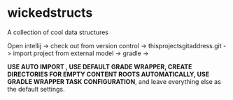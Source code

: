 # wickedstructs
A collection of cool data structures

Open intellij -> check out from version control -> thisprojectsgitaddress.git -> import project from external model -> gradle -> 

**USE AUTO IMPORT , USE DEFAULT GRADE WRAPPER, CREATE DIRECTORIES FOR EMPTY CONTENT ROOTS AUTOMATICALLY, USE GRADLE WRAPPER TASK CONFIGURATION**, and leave everything else as the default settings.

